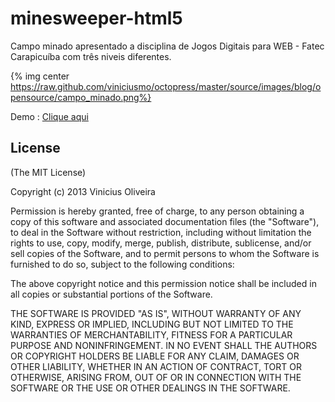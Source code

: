 minesweeper-html5
=================

Campo minado apresentado a disciplina de Jogos Digitais para WEB - Fatec Carapicuíba com três niveis diferentes.  

{% img center https://raw.github.com/viniciusmo/octopress/master/source/images/blog/opensource/campo_minado.png%}

Demo : [Clique aqui](http://viniciusmo.github.io/games/minesweeper-html5/minesweeper.html "Clique aqui")

## License

(The MIT License)

Copyright (c) 2013 Vinicius Oliveira

Permission is hereby granted, free of charge, to any person obtaining a copy of this software and associated documentation files (the "Software"), to deal in the Software without restriction, including without limitation the rights to use, copy, modify, merge, publish, distribute, sublicense, and/or sell copies of the Software, and to permit persons to whom the Software is furnished to do so, subject to the following conditions:

The above copyright notice and this permission notice shall be included in all copies or substantial portions of the Software.

THE SOFTWARE IS PROVIDED "AS IS", WITHOUT WARRANTY OF ANY KIND, EXPRESS OR IMPLIED, INCLUDING BUT NOT LIMITED TO THE WARRANTIES OF MERCHANTABILITY, FITNESS FOR A PARTICULAR PURPOSE AND NONINFRINGEMENT. IN NO EVENT SHALL THE AUTHORS OR COPYRIGHT HOLDERS BE LIABLE FOR ANY CLAIM, DAMAGES OR OTHER LIABILITY, WHETHER IN AN ACTION OF CONTRACT, TORT OR OTHERWISE, ARISING FROM, OUT OF OR IN CONNECTION WITH THE SOFTWARE OR THE USE OR OTHER DEALINGS IN THE SOFTWARE.

